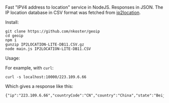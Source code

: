 Fast "IPV4 address to location" service in NodeJS.
Responses in JSON.
The IP location database in CSV format was fetched from [ip2location](http://lite.ip2location.com).

Install:

```
git clone https://github.com/nkoster/geoip
cd geoip
npm i
gunzip IP2LOCATION-LITE-DB11.CSV.gz
node main.js IP2LOCATION-LITE-DB11.CSV
```

Usage:

For example, with ```curl```:
```
curl -s localhost:10000/223.109.6.66
```
Which gives a response like this:
```
{"ip":"223.109.6.66","countryCode":"CN","country":"China","state":"Beijing","city":"Beijing"}
```
